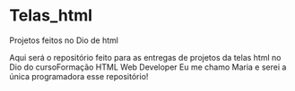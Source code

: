 # Telas_html
Projetos feitos no Dio de html

Aqui será o repositório feito para as entregas de projetos da telas html no Dio do cursoFormação HTML Web Developer
Eu me chamo Maria e serei a  única programadora esse repositório! 
